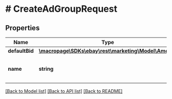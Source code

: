 # # CreateAdGroupRequest

## Properties

Name | Type | Description | Notes
------------ | ------------- | ------------- | -------------
**defaultBid** | [**\macropage\SDKs\ebay\rest\marketing\Model\Amount**](Amount.md) |  | [optional]
**name** | **string** | The seller-defined name of the ad group. | [optional]

[[Back to Model list]](../../README.md#models) [[Back to API list]](../../README.md#endpoints) [[Back to README]](../../README.md)
